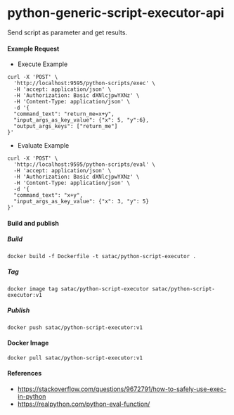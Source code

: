 # python-generic-script-executor-api
Send script as parameter and get results.

#### Example Request
- Execute Example
```
curl -X 'POST' \
  'http://localhost:9595/python-scripts/exec' \
  -H 'accept: application/json' \
  -H 'Authorization: Basic dXNlcjpwYXNz' \
  -H 'Content-Type: application/json' \
  -d '{
  "command_text": "return_me=x+y",
  "input_args_as_key_value": {"x": 5, "y":6},
  "output_args_keys": ["return_me"]
}'
```
- Evaluate Example
```
curl -X 'POST' \
  'http://localhost:9595/python-scripts/eval' \
  -H 'accept: application/json' \
  -H 'Authorization: Basic dXNlcjpwYXNz' \
  -H 'Content-Type: application/json' \
  -d '{
  "command_text": "x+y",
  "input_args_as_key_value": {"x": 3, "y": 5}
}'
```

#### Build and publish
##### Build
```shell
docker build -f Dockerfile -t satac/python-script-executor .
```

##### Tag
```shell
docker image tag satac/python-script-executor satac/python-script-executor:v1
```

##### Publish
```shell
docker push satac/python-script-executor:v1
```

#### Docker Image
```shell
docker pull satac/python-script-executor:v1
```

#### References
- https://stackoverflow.com/questions/9672791/how-to-safely-use-exec-in-python
- https://realpython.com/python-eval-function/